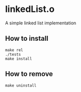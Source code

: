 # linkedList.o
A simple linked list implementation

## How to install
    make rel
    ./tests
    make install

## How to remove
    make uninstall
